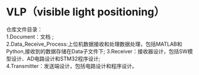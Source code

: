 # VLP（visible light positioning）
仓库文件目录：  
1.Document：文档 ;  
2.Data_Receive_Process:上位机数据接收和处理数据处理，包括MATLAB和Python,接收到的数据存储在Data子文件下; 
3.Receiver：接收器设计，包括SW模型设计、AD电路设计和STM32程序设计;    
4.Transmitter：发送端设计，包括电路设计和程序设计。    
